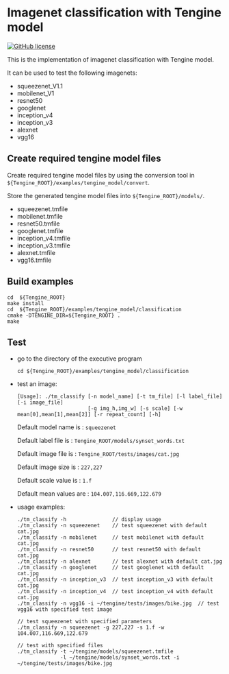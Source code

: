 # Imagenet classification with Tengine model

[![GitHub license](http://OAID.github.io/pics/apache_2.0.svg)](./LICENSE)

This is the implementation of imagenet classification with Tengine model.

It can be used to test the following imagenets:

- squeezenet_V1.1
- mobilenet_V1
- resnet50
- googlenet
- inception_v4
- inception_v3
- alexnet
- vgg16

## Create required tengine model files

Create required tengine model files by using the conversion tool in `${Tengine_ROOT}/examples/tengine_model/convert`.

Store the generated tengine model files into `${Tengine_ROOT}/models/`.

- squeezenet.tmfile
- mobilenet.tmfile
- resnet50.tmfile
- googlenet.tmfile
- inception_v4.tmfile
- inception_v3.tmfile
- alexnet.tmfile
- vgg16.tmfile


## Build examples
```
cd  ${Tengine_ROOT}
make install
cd  ${Tengine_ROOT}/examples/tengine_model/classification
cmake -DTENGINE_DIR=${Tengine_ROOT} .
make
```

## Test
- go to the directory of the executive program

    ```
    cd ${Tengine_ROOT}/examples/tengine_model/classification
    ```
- test an image:

    ```
    [Usage]: ./tm_classify [-n model_name] [-t tm_file] [-l label_file] [-i image_file]
                           [-g img_h,img_w] [-s scale] [-w mean[0],mean[1],mean[2]] [-r repeat_count] [-h]
    ```
    Default model name is : `squeezenet`

    Default label file is : `Tengine_ROOT/models/synset_words.txt`

    Default image file is : `Tengine_ROOT/tests/images/cat.jpg`

    Default image size is : `227,227`

    Default scale value is : `1.f`

    Default mean values are : `104.007,116.669,122.679`


- usage examples:

    ```
    ./tm_classify -h               // display usage
    ./tm_classify -n squeezenet    // test squeezenet with default cat.jpg
    ./tm_classify -n mobilenet     // test mobilenet with default cat.jpg
    ./tm_classify -n resnet50      // test resnet50 with default cat.jpg
    ./tm_classify -n alexnet       // test alexnet with default cat.jpg
    ./tm_classify -n googlenet     // test googlenet with default cat.jpg
    ./tm_classify -n inception_v3  // test inception_v3 with default cat.jpg
    ./tm_classify -n inception_v4  // test inception_v4 with default cat.jpg
    ./tm_classify -n vgg16 -i ~/tengine/tests/images/bike.jpg  // test vgg16 with specified test image
    
    // test squeezenet with specified parameters
    ./tm_classify -n squeezenet -g 227,227 -s 1.f -w 104.007,116.669,122.679
    
    // test with specified files
    ./tm_classify -t ~/tengine/models/squeezenet.tmfile
                  -l ~/tengine/models/synset_words.txt -i ~/tengine/tests/images/bike.jpg
    ```

